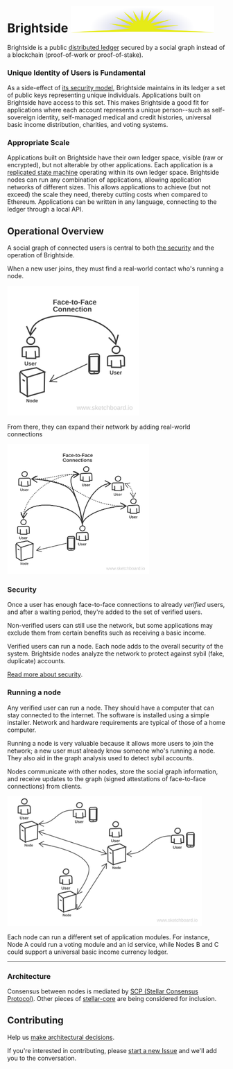 # Brightside <img width="330px" src="images/brightside.svg"/>
Brightside is a public [distributed ledger](https://en.wikipedia.org/wiki/Distributed_ledger) secured by a social graph instead of a blockchain (proof-of-work or proof-of-stake).

### Unique Identity of Users is Fundamental
As a side-effect of [its security model](security.md), Brightside maintains in its ledger a set of public keys representing unique individuals.  Applications built on Brightside have access to this set.  This makes Brightside a good fit for applications where each account represents a unique person--such as self-sovereign identity, self-managed medical and credit histories, universal basic income distribution, charities, and voting systems.

### Appropriate Scale
Applications built on Brightside have their own ledger space, visible (raw or encrypted), but not alterable by other applications.  Each application is a [replicated state machine](https://en.wikipedia.org/wiki/State_machine_replication) operating within its own ledger space.  Brightside nodes can run any combination of applications, allowing application networks of different sizes.  This allows applications to achieve (but not exceed) the scale they need, thereby cutting costs when compared to Ethereum.  Applications can be written in any language, connecting to the ledger through a local API.

## Operational Overview
A social graph of connected users is central to both [the security](security.md) and the operation of Brightside.

When a new user joins, they must find a real-world contact who's running a node.
<div><img height="300px" src="images/init.svg"/></div>

From there, they can expand their network by adding real-world connections
<div><img height="300px" src="images/network-growth.svg"/></div>

### Security
Once a user has enough face-to-face connections to already *verified* users, and after a waiting period, they're added to the set of verified users.

Non-verified users can still use the network, but some applications may exclude them from certain benefits such as receiving a basic income.

Verified users can run a node. Each node adds to the overall security of the system. Brightside nodes analyze the network to protect against sybil (fake, duplicate) accounts.

[Read more about security](security.md).

### Running a node
Any verified user can run a node.  They should have a computer that can stay connected to the internet.  The software is installed using a simple installer.  Network and hardware requirements are typical of those of a home computer.

Running a node is very valuable because it allows more users to join the network; a new user must already know someone who's running a node.  They also aid in the graph analysis used to detect sybil accounts.

Nodes communicate with other nodes, store the social graph information, and receive updates to the graph (signed attestations of face-to-face connections) from clients.
<div><img height="300px" src="images/many-nodes.svg"/></div>

Each node can run a different set of application modules.  For instance, Node A could run a voting module and an id service, while Nodes B and C could support a universal basic income currency ledger.

---
### Architecture
Consensus between nodes is mediated by [SCP (Stellar Consensus Protocol)](https://www.stellar.org/blog/stellar-consensus-protocol-proof-code/).  Other pieces of [stellar-core](https://github.com/stellar/stellar-core) are being considered for inclusion.

## Contributing

Help us [make architectural decisions](architecture.md).

If you're interested in contributing, please [start a new Issue](https://github.com/adamstallard/brightside/issues) and we'll add you to the conversation.
